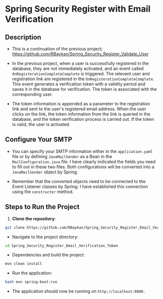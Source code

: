 # Spring Security Register with Email Verification



## Description
- This is a continuation of the previous project; https://github.com/RBaykan/Spring_Security_Register_Validate_User
- In the previous project, when a user is successfully registered in the database, they are not immediately activated, and an event called `OnRegisterationCompleteComplete` is triggered. The relevant user and registration link are registered in the `OnRegisterationCompleteComplete`. This event generates a verification token with a validity period and saves it in the database for verification. The token is associated with the corresponding user.

- The token information is appended as a parameter to the registration link and sent to the user's registered email address.
When the user clicks on the link, the token information from the link is queried in the database, and the token verification process is carried out. If the token is valid, the user is activated.

## Configure Your SMTP
- You can specify your SMTP information either in the `application.yaml` file or by defining `JavaMailSender` as a Bean in the `MailConfiguration.java` file. I have clearly indicated the fields you need to fill out in these two files. Both configurations will be converted into a `JavaMailSender` object by Spring.

- Remember that the converted objects need to be connected to the Event Listener classes by Spring. I have established this connection using the `constructor` method.


## Steps to Run the Project

1. **Clone the repository**:

```bash
git clone https://github.com/RBaykan/Spring_Security_Register_Email_Verification_Token.git
```

- Navigate to the project directory:
```bash
cd Spring_Security_Register_Email_Verification_Token
```
- Dependencies and build the project:
```bash
mvn clean install
```
- Run the application:
```bash
bash mvn spring-boot:run
```

- The application should now be running on `http://localhost:8080.`
